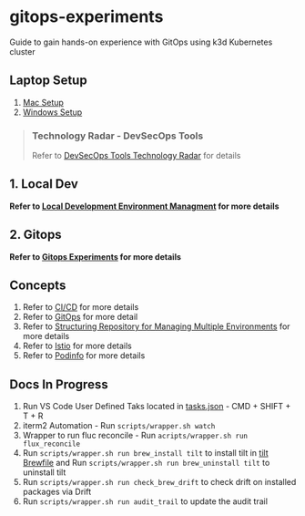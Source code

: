 # gitops-experiments

Guide to gain hands-on experience with GitOps using k3d Kubernetes cluster 

## Laptop Setup

1. [Mac Setup][mac_setup]
2. [Windows Setup][win_setup]

> ### Technology Radar - DevSecOps Tools
> Refer to [DevSecOps Tools Technology Radar][tech_radar] for details

## 1. Local Dev

**Refer to [Local Development Environment Managment][local_dev] for more details**


## 2. Gitops 

**Refer to [Gitops Experiments][git_ops] for more details**


## Concepts 

1. Refer to [CI/CD][ci_cd] for more details
1. Refer to [GitOps][git_ops] for more detail
1. Refer to [Structuring Repository for Managing Multiple Environments][repo_structure] for more details
1. Refer to [Istio][istio] for more details
1. Refer to [Podinfo][podinfo] for more details


Docs In Progress
---

1. Run VS Code User Defined Taks located in [tasks.json][tasks_json]  - CMD + SHIFT + T + R 
2. iterm2 Automation - Run `scripts/wrapper.sh watch` 
3. Wrapper to run fluc reconcile - Run `acripts/wrapper.sh run flux_reconcile`
4. Run `scripts/wrapper.sh run brew_install tilt` to install tilt in [tilt Brewfile][local_brew_file] and Run `scripts/wrapper.sh run brew_uninstall tilt` to uninstall tilt
5. Run `scripts/wrapper.sh run check_brew_drift` to check drift on installed packages via Drift
6. Run `scripts/wrapper.sh run audit_trail` to update the audit trail

[win_setup]: https://github.com/rajasoun/win10x-onboard
[mac_setup]: https://github.com/rajasoun/mac-onboard
[tech_radar]: ./docs/DevSecOps-Tools-Radar.md
[local_dev]: local-dev/README.md
[git_ops]: gitops/README.md
[ci_cd]: ./docs/v0/ci-cd.md
[git_ops]: ./docs/v0/gitops.md
[repo_structure]: ./docs/v0/gitops-repo-structure.md
[istio]: ./docs/v0/istio.md
[podinfo]: ./docs/v0/podinfo.md
[tasks_json]: ./.vscode/tasks.json
[local_brew_file]: ./local-dev/iaac/prerequisites/local/tilt/Brewfile